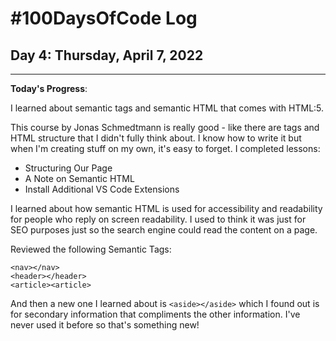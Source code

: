 # #100DaysOfCode Log

## Day 4: Thursday, April 7, 2022

<hr>

**Today's Progress**:

I learned about semantic tags and semantic HTML that comes with HTML:5.

This course by Jonas Schmedtmann is really good - like there are tags and HTML structure that I didn't fully think about. I know how to write it but when I'm creating stuff on my own, it's easy to forget. I completed lessons:

- Structuring Our Page
- A Note on Semantic HTML
- Install Additional VS Code Extensions

I learned about how semantic HTML is used for accessibility and readability for people who reply on screen readability. I used to think it was just for SEO purposes just so the search engine could read the content on a page.

Reviewed the following Semantic Tags:

```
<nav></nav>
<header></header>
<article><article>
```

And then a new one I learned about is `<aside></aside>` which I found out is for secondary information that compliments the other information. I've never used it before so that's something new!
